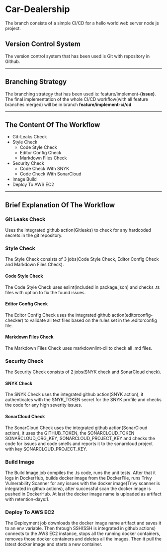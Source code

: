 # Car-Dealership

The branch consists of a simple CI/CD for a hello world
web server node js project.

## Version Control System

The version control system that has been used
is Git with repository in Github.

---

## Branching Strategy

The branching strategy that has been used is:
feature/implement-**(issue)**.
The final implementation of the whole CI/CD workflow(with all
feature branches merged)
will be in branch **feature/implement-ci/cd**.

---

## The Content Of The Workflow

* Git-Leaks Check
* Style Check
  * Code Style Check
  * Editor Config Check
  * Markdown Files Check
* Security Check
  * Code Check With SNYK
  * Code Check With SonarCloud
* Image Build
  <!-- * Compile TS Code To JS
  * Run Unit Tests
  * Build Docker Image
  * Push To DockerHub
  * And Upload -->
* Deploy To AWS EC2

---

## Brief Explanation Of The Workflow

### Git Leaks Check

Uses the integrated github action(Gitleaks) to check
for any hardcoded secrets in the git repository.

### Style Check

The Style Check consists of 3 jobs(Code Style Check,
Editor Config Check and Markdown Files Check).

#### Code Style Check

The Code Style Check uses eslint(included in package.json)
and checks .ts files with option to fix the found issues.

#### Editor Config Check

The Editor Config Check uses the integrated github action(editorconfig-checker)
to validate all text files
based on the rules set in the .editorconfig file.

#### Markdown Files Check

The Markdown Files Check uses markdownlint-cli to check all .md files.

### Security Check

The Security Check consists of 2 jobs(SNYK check and SonarCloud check).

#### SNYK Check

The SNYK Check uses the integrated github action(SNYK action),
it authenticates with the SNYK_TOKEN secret
for the SNYK profile and checks the code
for any high severity issues.

#### SonarCloud Check

The SonarCloud Check uses the integrated github action(SonarCloud action),
it uses the GITHUB_TOKEN, the SONARCLOUD_TOKEN
SONARCLOUD_ORG_KEY, SONARCLOUD_PROJECT_KEY and
checks the code for issues and code smells and reports it
to the sonarcloud project with key SONARCLOUD_PROJECT_KEY.

### Build Image

The Build Image job compiles the .ts code, runs the unit tests.
After that it logs in DockerHub, builds docker image from the DockerFile,
runs Trivy Vulnerability Scanner for any issues
with the docker image(Trivy scanner is integrated in github actions),
after successful scan the docker image is pushed in DockerHub.
At last the docker image name is uploaded as artifact with retention-days:1.

### Deploy To AWS EC2

The Deployment job downloads the docker image name artifact and saves
it to an env variable.
Then through SSH(SSH is integrated in github actions) connects
to the AWS EC2 instance, stops all the running docker containers,
removes those docker containers and deletes all the images.
Then it pull the latest docker image and starts a new container.

